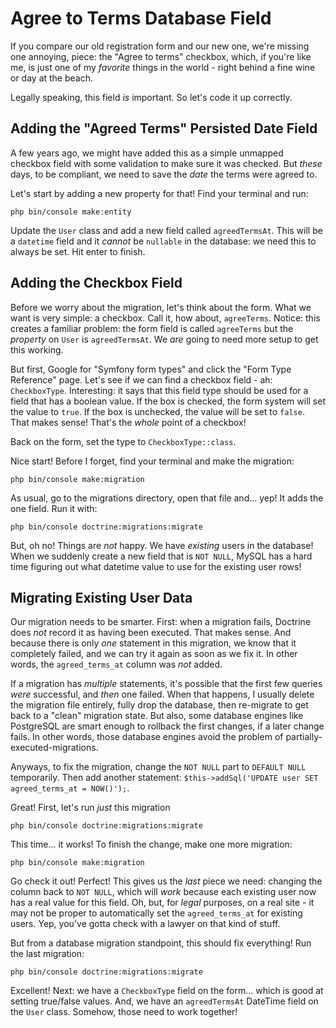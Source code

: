 # Agree to Terms Database Field

If you compare our old registration form and our new one, we're missing one annoying,
piece: the "Agree to terms" checkbox, which, if you're like me, is just one of my
*favorite* things in the world - right behind a fine wine or day at the beach.

Legally speaking, this field *is* important. So let's code it up correctly.

## Adding the "Agreed Terms" Persisted Date Field

A few years ago, we might have added this as a simple unmapped checkbox field with
some validation to make sure it was checked. But *these* days, to be compliant,
we need to save the *date* the terms were agreed to.

Let's start by adding a new property for that! Find your terminal and run:

```terminal
php bin/console make:entity
```

Update the `User` class and add a new field called `agreedTermsAt`. This will be
a `datetime` field and it *cannot* be `nullable` in the database: we need this to
always be set. Hit enter to finish.

## Adding the Checkbox Field

Before we worry about the migration, let's think about the form. What we want is
very simple: a checkbox. Call it, how about, `agreeTerms`. Notice: this creates
a familiar problem: the form field is called `agreeTerms` but the *property* on
`User` is `agreedTermsAt`. We *are* going to need more setup to get this working.

But first, Google for "Symfony form types" and click the "Form Type Reference"
page. Let's see if we can find a checkbox field - ah: `CheckboxType`. Interesting:
it says that this field type should be used for a field that has a boolean value.
If the box is checked, the form system will set the value to `true`. If the box
is unchecked, the value will be set to `false`. That makes sense! That's the
*whole* point of a checkbox!

Back on the form, set the type to `CheckboxType::class`.

Nice start! Before I forget, find your terminal and make the migration:

```terminal-silent
php bin/console make:migration
```

As usual, go to the migrations directory, open that file and... yep! It adds
the one field. Run it with:

```terminal
php bin/console doctrine:migrations:migrate
```

But, oh no! Things are *not* happy. We have *existing* users in the database!
When we suddenly create a new field that is `NOT NULL`, MySQL has a hard time
figuring out what datetime value to use for the existing user rows!

## Migrating Existing User Data

Our migration needs to be smarter. First: when a migration fails, Doctrine does
*not* record it as having been executed. That makes sense. And because there is
only *one* statement in this migration, we know that it completely failed, and we
can try it again as soon as we fix it. In other words, the `agreed_terms_at` column
was *not* added.

If a migration has *multiple* statements, it's possible that the first few queries
*were* successful, and *then* one failed. When that happens, I usually delete the
migration file entirely, fully drop the database, then re-migrate to get back to
a "clean" migration state. But also, some database engines like PostgreSQL are
smart enough to rollback the first changes, if a later change fails. In other words,
those database engines avoid the problem of partially-executed-migrations.

Anyways, to fix the migration, change the `NOT NULL` part to `DEFAULT NULL`
temporarily. Then add another statement:
`$this->addSql('UPDATE user SET agreed_terms_at = NOW()');`.

Great! First, let's run *just* this migration

```terminal
php bin/console doctrine:migrations:migrate
``` 

This time... it works! To finish the change, make one more migration: 

```terminal-silent
php bin/console make:migration
```

Go check it out! Perfect! This gives us the *last* piece we need: changing the
column back to `NOT NULL`, which will *work* because each existing user now has a
real value for this field. Oh, but, for *legal* purposes, on a real site - it may
not be proper to automatically set the `agreed_terms_at` for existing users. Yep,
you've gotta check with a lawyer on that kind of stuff.

But from a database migration standpoint, this should fix everything! Run the last
migration:

```terminal-silent
php bin/console doctrine:migrations:migrate
``` 

Excellent! Next: we have a `CheckboxType` field on the form... which is good at
setting true/false values. And, we have an `agreedTermsAt` DateTime field on the
`User` class. Somehow, those need to work together!
